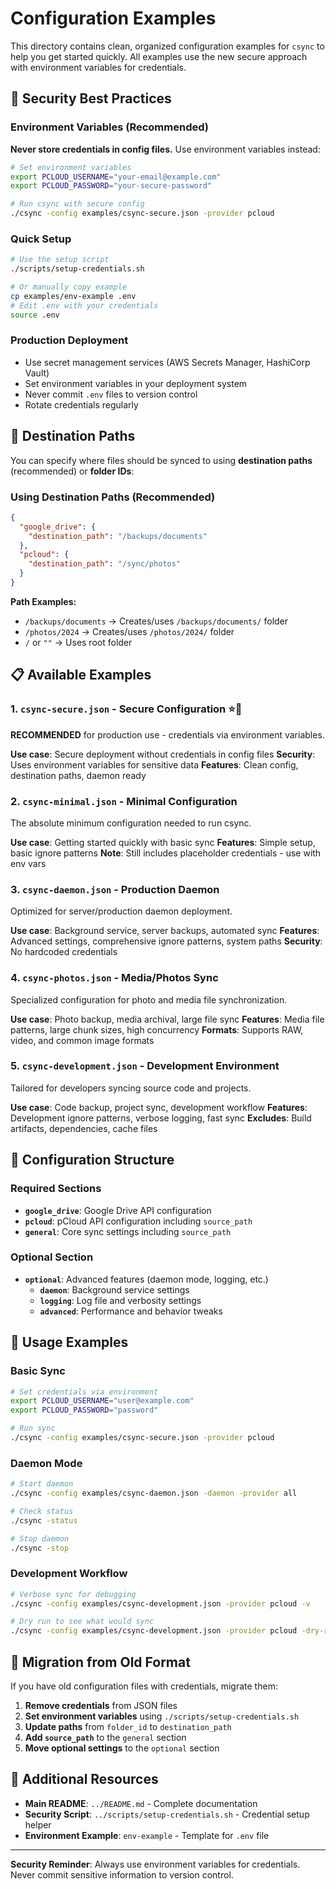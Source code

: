 # Configuration Examples

This directory contains clean, organized configuration examples for `csync` to help you get started quickly. All examples use the new secure approach with environment variables for credentials.

## 🔐 Security Best Practices

### Environment Variables (Recommended)
**Never store credentials in config files.** Use environment variables instead:

```bash
# Set environment variables
export PCLOUD_USERNAME="your-email@example.com"
export PCLOUD_PASSWORD="your-secure-password"

# Run csync with secure config
./csync -config examples/csync-secure.json -provider pcloud
```

### Quick Setup
```bash
# Use the setup script
./scripts/setup-credentials.sh

# Or manually copy example
cp examples/env-example .env
# Edit .env with your credentials
source .env
```

### Production Deployment
- Use secret management services (AWS Secrets Manager, HashiCorp Vault)
- Set environment variables in your deployment system
- Never commit `.env` files to version control
- Rotate credentials regularly

## 📁 Destination Paths

You can specify where files should be synced to using **destination paths** (recommended) or **folder IDs**:

### Using Destination Paths (Recommended)
```json
{
  "google_drive": {
    "destination_path": "/backups/documents"
  },
  "pcloud": {
    "destination_path": "/sync/photos"
  }
}
```

**Path Examples:**
- `/backups/documents` → Creates/uses `/backups/documents/` folder
- `/photos/2024` → Creates/uses `/photos/2024/` folder
- `/` or `""` → Uses root folder

## 📋 Available Examples

### 1. `csync-secure.json` - Secure Configuration ⭐🔐
**RECOMMENDED** for production use - credentials via environment variables.

**Use case**: Secure deployment without credentials in config files
**Security**: Uses environment variables for sensitive data
**Features**: Clean config, destination paths, daemon ready

### 2. `csync-minimal.json` - Minimal Configuration
The absolute minimum configuration needed to run csync.

**Use case**: Getting started quickly with basic sync
**Features**: Simple setup, basic ignore patterns
**Note**: Still includes placeholder credentials - use with env vars

### 3. `csync-daemon.json` - Production Daemon
Optimized for server/production daemon deployment.

**Use case**: Background service, server backups, automated sync
**Features**: Advanced settings, comprehensive ignore patterns, system paths
**Security**: No hardcoded credentials

### 4. `csync-photos.json` - Media/Photos Sync
Specialized configuration for photo and media file synchronization.

**Use case**: Photo backup, media archival, large file sync
**Features**: Media file patterns, large chunk sizes, high concurrency
**Formats**: Supports RAW, video, and common image formats

### 5. `csync-development.json` - Development Environment
Tailored for developers syncing source code and projects.

**Use case**: Code backup, project sync, development workflow
**Features**: Development ignore patterns, verbose logging, fast sync
**Excludes**: Build artifacts, dependencies, cache files

## 🚀 Configuration Structure

### Required Sections
- **`google_drive`**: Google Drive API configuration
- **`pcloud`**: pCloud API configuration including `source_path`
- **`general`**: Core sync settings including `source_path`

### Optional Section
- **`optional`**: Advanced features (daemon mode, logging, etc.)
  - **`daemon`**: Background service settings
  - **`logging`**: Log file and verbosity settings
  - **`advanced`**: Performance and behavior tweaks

## 🔧 Usage Examples

### Basic Sync
```bash
# Set credentials via environment
export PCLOUD_USERNAME="user@example.com"
export PCLOUD_PASSWORD="password"

# Run sync
./csync -config examples/csync-secure.json -provider pcloud
```

### Daemon Mode
```bash
# Start daemon
./csync -config examples/csync-daemon.json -daemon -provider all

# Check status
./csync -status

# Stop daemon
./csync -stop
```

### Development Workflow
```bash
# Verbose sync for debugging
./csync -config examples/csync-development.json -provider pcloud -v

# Dry run to see what would sync
./csync -config examples/csync-development.json -provider pcloud -dry-run
```

## 🔄 Migration from Old Format

If you have old configuration files with credentials, migrate them:

1. **Remove credentials** from JSON files
2. **Set environment variables** using `./scripts/setup-credentials.sh`
3. **Update paths** from `folder_id` to `destination_path`
4. **Add `source_path`** to the `general` section
5. **Move optional settings** to the `optional` section

## 📖 Additional Resources

- **Main README**: `../README.md` - Complete documentation
- **Security Script**: `../scripts/setup-credentials.sh` - Credential setup helper
- **Environment Example**: `env-example` - Template for `.env` file

---

**Security Reminder**: Always use environment variables for credentials. Never commit sensitive information to version control.
